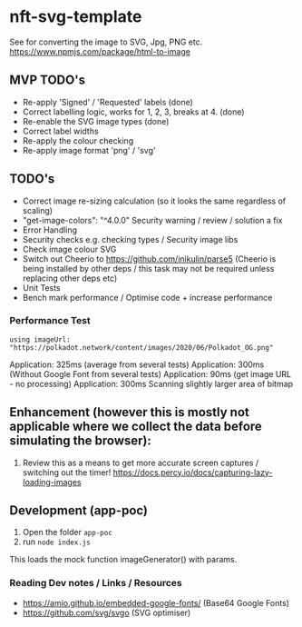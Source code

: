 # nft-svg-template

See for converting the image to SVG, Jpg, PNG etc.
https://www.npmjs.com/package/html-to-image

## MVP TODO's

- Re-apply 'Signed' / 'Requested' labels (done)
- Correct labelling logic, works for 1, 2, 3, breaks at 4. (done)
- Re-enable the SVG image types (done)
- Correct label widths
- Re-apply the colour checking
- Re-apply image format 'png' / 'svg'

## TODO's

- Correct image re-sizing calculation (so it looks the same regardless of scaling)
- "get-image-colors": "^4.0.0" Security warning / review / solution a fix
- Error Handling
- Security checks e.g. checking types / Security image libs
- Check image colour SVG
- Switch out Cheerio to https://github.com/inikulin/parse5 (Cheerio is being installed by other deps / this task may not be required unless replacing other deps etc)
- Unit Tests
- Bench mark performance / Optimise code + increase performance

### Performance Test

`using imageUrl: "https://polkadot.network/content/images/2020/06/Polkadot_OG.png"`

Application: 325ms (average from several tests)
Application: 300ms (Without Google Font from several tests)
Application: 90ms (get image URL - no processing)
Application: 300ms Scanning slightly larger area of bitmap

## Enhancement (however this is mostly not applicable where we collect the data before simulating the browser):

1. Review this as a means to get more accurate screen captures / switching out the timer! https://docs.percy.io/docs/capturing-lazy-loading-images

## Development (app-poc) 

1. Open the folder `app-poc`
2. run `node index.js`

This loads the mock function imageGenerator() with params.

### Reading Dev notes / Links / Resources

- https://amio.github.io/embedded-google-fonts/ (Base64 Google Fonts)
- https://github.com/svg/svgo (SVG optimiser)